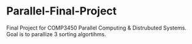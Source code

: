 # Parallel-Final-Project
Final Project for COMP3450 Parallel Computing &amp; Distrubuted Systems. Goal is to parallize 3 sorting algortihms.
